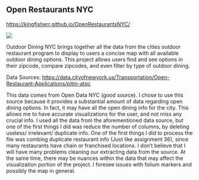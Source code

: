 ## Open Restaurants NYC
https://kingfisherr.github.io/OpenRestaurantsNYC/

![](https://i.imgur.com/44UuPew.jpg)



Outdoor Dining NYC brings together all the data from the cities outdoor restaurant program to display to users a concise map with all available outdoor dining options. This project allows users find and see options in their zipcode, compare zipcodes, and even filter by type of outdoor dining.


Data Sources:
https://data.cityofnewyork.us/Transportation/Open-Restaurant-Applications/pitm-atqc

This data comes from Open Data NYC (good source). I chose to use this source because it provides a substantial amount of data regarding open dining options. In fact, it may have all the open dining info for the city. This allows me to have accurate visualizations for the user, and not miss any crucial info. 
I used all the data from the aforementioned data source,  but one of the first things I did was reduce the number of columns, by deleting useless/ irrelevant/ duplicate info.
One of the first things I did to process the file was combing duplicate restaurant info (Just like assignment 36), since many restaurants have chain or franchised locations.
I don’t believe that I will have many problems cleaning our extracting data from the source. At the same time, there may be nuances within the data that may affect the visualization portion of the project. I foresee issues with folium markers and possibly the map in general.
